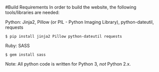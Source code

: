 #Build Requirements
In order to build the website, the following tools/libraries are needed:

Python: Jinja2, Pillow (or PIL - Python Imaging Library), python-dateutil, requests
```
$ pip install jinja2 Pillow python-dateutil requests
```

Ruby: SASS
```
$ gem install sass
```

Note: All python code is written for Python 3, *not* Python 2.x.

